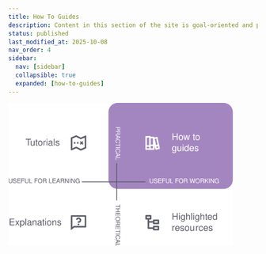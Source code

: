 ```yaml
---
title: How To Guides
description: Content in this section of the site is goal-oriented and practical, geared towards helping you accomplish or plan for work. Visit individual pages in the navigation to learn more.
status: published
last_modified_at: 2025-10-08
nav_order: 4
sidebar:
  nav: [sidebar]
  collapsible: true
  expanded: [how-to-guides]
---
```


<img style="float: center; margin: 0px 0px 0px 0px;" width="90%" src="/assets/images/splash-how-to-guides.svg" alt="Diagram showing the relationship of this section of the site to the other navigation sections.">
